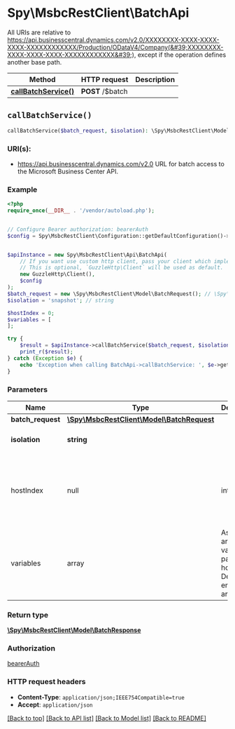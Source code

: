 # Spy\MsbcRestClient\BatchApi

All URIs are relative to https://api.businesscentral.dynamics.com/v2.0/XXXXXXXX-XXXX-XXXX-XXXX-XXXXXXXXXXXX/Production/ODataV4/Company(&#39;XXXXXXXX-XXXX-XXXX-XXXX-XXXXXXXXXXXX&#39;), except if the operation defines another base path.

| Method | HTTP request | Description |
| ------------- | ------------- | ------------- |
| [**callBatchService()**](BatchApi.md#callBatchService) | **POST** /$batch |  |


## `callBatchService()`

```php
callBatchService($batch_request, $isolation): \Spy\MsbcRestClient\Model\BatchResponse
```
### URI(s):
- https://api.businesscentral.dynamics.com/v2.0 URL for batch access to the Microsoft Business Center API.


### Example

```php
<?php
require_once(__DIR__ . '/vendor/autoload.php');


// Configure Bearer authorization: bearerAuth
$config = Spy\MsbcRestClient\Configuration::getDefaultConfiguration()->setAccessToken('YOUR_ACCESS_TOKEN');


$apiInstance = new Spy\MsbcRestClient\Api\BatchApi(
    // If you want use custom http client, pass your client which implements `GuzzleHttp\ClientInterface`.
    // This is optional, `GuzzleHttp\Client` will be used as default.
    new GuzzleHttp\Client(),
    $config
);
$batch_request = new \Spy\MsbcRestClient\Model\BatchRequest(); // \Spy\MsbcRestClient\Model\BatchRequest
$isolation = 'snapshot'; // string

$hostIndex = 0;
$variables = [
];

try {
    $result = $apiInstance->callBatchService($batch_request, $isolation, $hostIndex, $variables);
    print_r($result);
} catch (Exception $e) {
    echo 'Exception when calling BatchApi->callBatchService: ', $e->getMessage(), PHP_EOL;
}
```

### Parameters

| Name | Type | Description  | Notes |
| ------------- | ------------- | ------------- | ------------- |
| **batch_request** | [**\Spy\MsbcRestClient\Model\BatchRequest**](../Model/BatchRequest.md)|  | |
| **isolation** | **string**|  | [optional] [default to &#39;snapshot&#39;] |
| hostIndex | null|int | Host index. Defaults to null. If null, then the library will use $this->hostIndex instead | [optional] |
| variables | array | Associative array of variables to pass to the host. Defaults to empty array. | [optional] |

### Return type

[**\Spy\MsbcRestClient\Model\BatchResponse**](../Model/BatchResponse.md)

### Authorization

[bearerAuth](../../README.md#bearerAuth)

### HTTP request headers

- **Content-Type**: `application/json;IEEE754Compatible=true`
- **Accept**: `application/json`

[[Back to top]](#) [[Back to API list]](../../README.md#endpoints)
[[Back to Model list]](../../README.md#models)
[[Back to README]](../../README.md)
